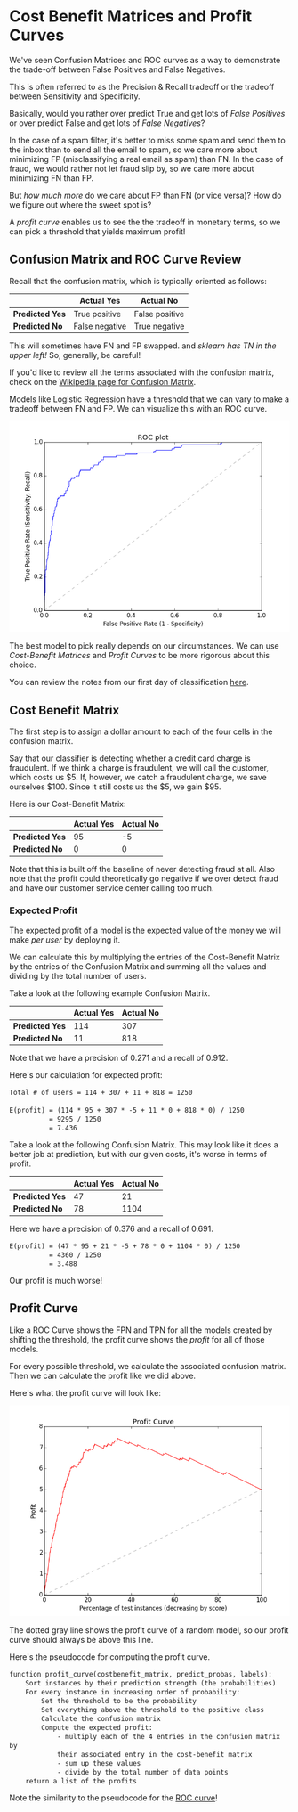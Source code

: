 # Cost Benefit Matrices and Profit Curves

We've seen Confusion Matrices and ROC curves as a way to demonstrate the trade-off between False Positives and False Negatives.

This is often referred to as the Precision & Recall tradeoff or the tradeoff between Sensitivity and Specificity.

Basically, would you rather over predict True and get lots of *False Positives* or over predict False and get lots of *False Negatives*?

In the case of a spam filter, it's better to miss some spam and send them to the inbox than to send all the email to spam, so we care more about minimizing FP (misclassifying a real email as spam) than FN. In the case of fraud, we would rather not let fraud slip by, so we care more about minimizing FN than FP.

But *how much more* do we care about FP than FN (or vice versa)? How do we figure out where the sweet spot is?

A *profit curve* enables us to see the the tradeoff in monetary terms, so we can pick a threshold that yields maximum profit!

## Confusion Matrix and ROC Curve Review

Recall that the confusion matrix, which is typically oriented as follows:

|                   | Actual Yes     | Actual No      |
| ----------------- | -------------- | -------------- |
| **Predicted Yes** | True positive  | False positive |
| **Predicted No**  | False negative | True negative  |

This will sometimes have FN and FP swapped. and *sklearn has TN in the upper left!* So, generally, be careful!

If you'd like to review all the terms associated with the confusion matrix, check on the [Wikipedia page for Confusion Matrix](https://en.wikipedia.org/wiki/Confusion_matrix).

Models like Logistic Regression have a threshold that we can vary to make a tradeoff between FN and FP. We can visualize this with an ROC curve.

![ROC Curve](images/roc_curve.png)

The best model to pick really depends on our circumstances. We can use *Cost-Benefit Matrices* and *Profit Curves* to be more rigorous about this choice.

You can review the notes from our first day of classification [here](https://github.com/zipfian/logistic-regression/blob/master/lecture.md).

## Cost Benefit Matrix

The first step is to assign a dollar amount to each of the four cells in the confusion matrix.

Say that our classifier is detecting whether a credit card charge is fraudulent. If we think a charge is fraudulent, we will call the customer, which costs us $5. If, however, we catch a fraudulent charge, we save ourselves $100. Since it still costs us the $5, we gain $95.

Here is our Cost-Benefit Matrix:

|                   | Actual Yes | Actual No |
| ----------------- | ---------- | --------- |
| **Predicted Yes** |         95 |        -5 |
| **Predicted No**  |          0 |         0 |

Note that this is built off the baseline of never detecting fraud at all. Also note that the profit could theoretically go negative if we over detect fraud and have our customer service center calling too much.

### Expected Profit

The expected profit of a model is the expected value of the money we will make *per user* by deploying it.

We can calculate this by multiplying the entries of the Cost-Benefit Matrix by the entries of the Confusion Matrix and summing all the values and dividing by the total number of users.

Take a look at the following example Confusion Matrix.

|                   | Actual Yes | Actual No   |
| ----------------- | ---------- | ----------- |
| **Predicted Yes** |        114 |         307 |
| **Predicted No**  |         11 |         818 |

Note that we have a precision of 0.271 and a recall of 0.912.

Here's our calculation for expected profit:

```
Total # of users = 114 + 307 + 11 + 818 = 1250

E(profit) = (114 * 95 + 307 * -5 + 11 * 0 + 818 * 0) / 1250
          = 9295 / 1250
          = 7.436
```

Take a look at the following Confusion Matrix. This may look like it does a better job at prediction, but with our given costs, it's worse in terms of profit.

|                   | Actual Yes | Actual No |
| ----------------- | ---------- | --------- |
| **Predicted Yes** |         47 |        21 |
| **Predicted No**  |         78 |      1104 |

Here we have a precision of 0.376 and a recall of 0.691.

```
E(profit) = (47 * 95 + 21 * -5 + 78 * 0 + 1104 * 0) / 1250
          = 4360 / 1250
          = 3.488
```

Our profit is much worse!

## Profit Curve

Like a ROC Curve shows the FPN and TPN for all the models created by shifting the threshold, the profit curve shows the *profit* for all of those models.

For every possible threshold, we calculate the associated confusion matrix. Then we can calculate the profit like we did above.

Here's what the profit curve will look like:

![Profit Curve](images/profit_curve.png)

The dotted gray line shows the profit curve of a random model, so our profit curve should always be above this line.

Here's the pseudocode for computing the profit curve.

```
function profit_curve(costbenefit_matrix, predict_probas, labels):
    Sort instances by their prediction strength (the probabilities)
    For every instance in increasing order of probability:
        Set the threshold to be the probability
        Set everything above the threshold to the positive class
        Calculate the confusion matrix
        Compute the expected profit:
            - multiply each of the 4 entries in the confusion matrix by
            their associated entry in the cost-benefit matrix
            - sum up these values
            - divide by the total number of data points
    return a list of the profits
```

Note the similarity to the pseudocode for the [ROC curve](https://github.com/zipfian/logistic-regression/blob/master/pair.md)!
